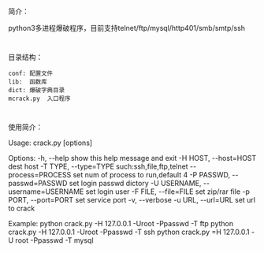 #
简介：

  python3多进程爆破程序，目前支持telnet/ftp/mysql/http401/smb/smtp/ssh


#
目录结构：

    conf: 配置文件
    lib:  函数库
    dict: 爆破字典目录
    mcrack.py  入口程序

#
使用简介：

  Usage: crack.py [options]

  Options:
    -h, --help            show this help message and exit
    -H HOST, --host=HOST  dest host
    -T TYPE, --type=TYPE  such:ssh,file,ftp,telnet
    --process=PROCESS     set num of process to run,default 4
    -P PASSWD, --passwd=PASSWD
                          set login passwd dictory
    -U USERNAME, --username=USERNAME
                          set login user
    -F FILE, --file=FILE  set zip/rar file
    -p PORT, --port=PORT  set service port
    -v, --verbose
    -u URL, --url=URL     set url to crack

  Example:
      python crack.py -H 127.0.0.1 -Uroot -Ppasswd -T ftp
      python crack.py -H 127.0.0.1 -Uroot -Ppasswd -T ssh
      python crack.py =H 127.0.0.1 -U root -Ppasswd -T mysql

